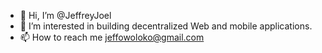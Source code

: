 - 👋 Hi, I’m @JeffreyJoel
- 👀 I’m interested in building decentralized Web and mobile applications.
- 📫 How to reach me jeffowoloko@gmail.com

<!---
JeffreyJoel/JeffreyJoel is a ✨ special ✨ repository because its `README.md` (this file) appears on your GitHub profile.
You can click the Preview link to take a look at your changes.
--->
